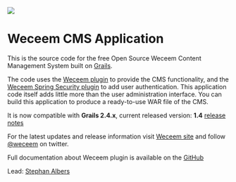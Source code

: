 ![](https://github.com/jCatalog/weceem-plugin/blob/master/web-app/_weceem/images/layout/weceem-logo.png)

# Weceem CMS Application

This is the source code for the free Open Source Weceem Content Management System built on [Grails](http://grails.org).

The code uses the [Weceem plugin](http://github.com/jCatalog/weceem-plugin) to provide the CMS functionality, 
and the [Weceem Spring Security plugin](http://github.com/jCatalog/weceem-spring-security) to add user authentication.
This application code itself adds little more than the user administration interface. You can build this application to
produce a ready-to-use WAR file of the CMS.

It is now compatible with **Grails 2.4.x**, current released version: **1.4** [release notes](http://jira.jcatalog.com/secure/IssueNavigator.jspa?reset=true&jqlQuery=project+%3D+WCM+AND+fixVersion+%3D+%221.4%22)

For the latest updates and release information visit [Weceem site](http://weceem.org) and follow [@weceem](https://twitter.com/weceem) on twitter.

Full documentation about Weceem plugin is available on the [GitHub](http://jcatalog.github.io/weceem-plugin)

Lead: [Stephan Albers](https://github.com/stephanalbers)


